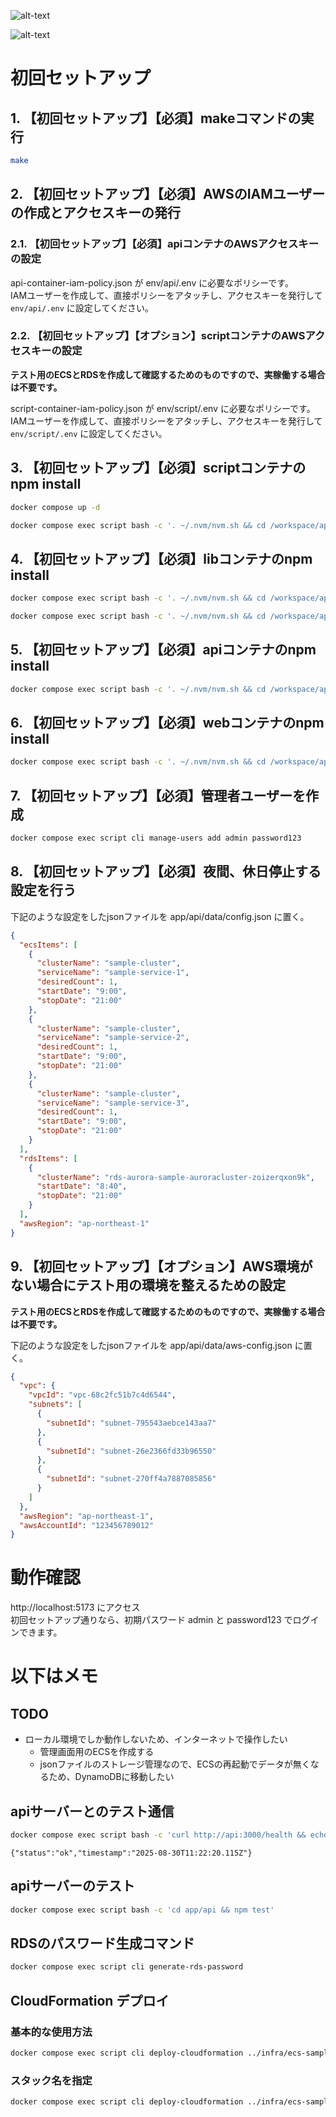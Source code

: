 
![alt-text](resources/login-page.png)

![alt-text](resources/dashboard.png)

# 初回セットアップ

## 1. 【初回セットアップ】【必須】makeコマンドの実行

```sh
make
```

## 2. 【初回セットアップ】【必須】AWSのIAMユーザーの作成とアクセスキーの発行

### 2.1. 【初回セットアップ】【必須】apiコンテナのAWSアクセスキーの設定
api-container-iam-policy.json が env/api/.env に必要なポリシーです。  
IAMユーザーを作成して、直接ポリシーをアタッチし、アクセスキーを発行して `env/api/.env` に設定してください。

### 2.2. 【初回セットアップ】【オプション】scriptコンテナのAWSアクセスキーの設定

**テスト用のECSとRDSを作成して確認するためのものですので、実稼働する場合は不要です。**

script-container-iam-policy.json が env/script/.env に必要なポリシーです。
IAMユーザーを作成して、直接ポリシーをアタッチし、アクセスキーを発行して `env/script/.env` に設定してください。

## 3. 【初回セットアップ】【必須】scriptコンテナのnpm install

```sh
docker compose up -d
```

```sh
docker compose exec script bash -c '. ~/.nvm/nvm.sh && cd /workspace/app/script && npm install'
```

## 4. 【初回セットアップ】【必須】libコンテナのnpm install

```sh
docker compose exec script bash -c '. ~/.nvm/nvm.sh && cd /workspace/app/lib && npm install'
```

```sh
docker compose exec script bash -c '. ~/.nvm/nvm.sh && cd /workspace/app/lib && npm run build'
```

## 5. 【初回セットアップ】【必須】apiコンテナのnpm install

```sh
docker compose exec script bash -c '. ~/.nvm/nvm.sh && cd /workspace/app/api && npm install'
```

## 6. 【初回セットアップ】【必須】webコンテナのnpm install

```sh
docker compose exec script bash -c '. ~/.nvm/nvm.sh && cd /workspace/app/web && npm install'
```

## 7. 【初回セットアップ】【必須】管理者ユーザーを作成

```sh
docker compose exec script cli manage-users add admin password123
```

## 8. 【初回セットアップ】【必須】夜間、休日停止する設定を行う

下記のような設定をしたjsonファイルを app/api/data/config.json に置く。

```json
{
  "ecsItems": [
    {
      "clusterName": "sample-cluster",
      "serviceName": "sample-service-1",
      "desiredCount": 1,
      "startDate": "9:00",
      "stopDate": "21:00"
    },
    {
      "clusterName": "sample-cluster",
      "serviceName": "sample-service-2",
      "desiredCount": 1,
      "startDate": "9:00",
      "stopDate": "21:00"
    },
    {
      "clusterName": "sample-cluster",
      "serviceName": "sample-service-3",
      "desiredCount": 1,
      "startDate": "9:00",
      "stopDate": "21:00"
    }
  ],
  "rdsItems": [
    {
      "clusterName": "rds-aurora-sample-auroracluster-zoizerqxon9k",
      "startDate": "8:40",
      "stopDate": "21:00"
    }
  ],
  "awsRegion": "ap-northeast-1"
}
```

## 9. 【初回セットアップ】【オプション】AWS環境がない場合にテスト用の環境を整えるための設定

**テスト用のECSとRDSを作成して確認するためのものですので、実稼働する場合は不要です。**

下記のような設定をしたjsonファイルを app/api/data/aws-config.json に置く。

```json
{
  "vpc": {
    "vpcId": "vpc-68c2fc51b7c4d6544",
    "subnets": [
      {
        "subnetId": "subnet-795543aebce143aa7"
      },
      {
        "subnetId": "subnet-26e2366fd33b96550"
      },
      {
        "subnetId": "subnet-270ff4a7887085856"
      }
    ]
  },
  "awsRegion": "ap-northeast-1",
  "awsAccountId": "123456789012"
}
```

# 動作確認

http://localhost:5173 にアクセス  
初回セットアップ通りなら、初期パスワード admin と password123 でログインできます。

# **以下はメモ**

## TODO

- ローカル環境でしか動作しないため、インターネットで操作したい
    - 管理画面用のECSを作成する
    - jsonファイルのストレージ管理なので、ECSの再起動でデータが無くなるため、DynamoDBに移動したい

## apiサーバーとのテスト通信

```sh
docker compose exec script bash -c 'curl http://api:3000/health && echo ""'
```

```
{"status":"ok","timestamp":"2025-08-30T11:22:20.115Z"}
```

## apiサーバーのテスト

```sh
docker compose exec script bash -c 'cd app/api && npm test'
```

## RDSのパスワード生成コマンド

```sh
docker compose exec script cli generate-rds-password
```

## CloudFormation デプロイ

### 基本的な使用方法

```bash
docker compose exec script cli deploy-cloudformation ../infra/ecs-sample.yml
```

### スタック名を指定

```bash
docker compose exec script cli deploy-cloudformation ../infra/ecs-sample.yml ecs-sample
```

